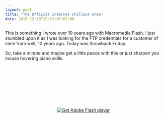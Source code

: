 ```yaml
---
layout: post
title: "The Official Internet Chillout Area"
date: 2015-12-18T15:21:07+01:00
---
```


This is something I wrote over 10 years ago with Macromedia Flash. I just stumbled upon it as I was looking for the FTP credentials for a customer of mine from well, 10 years ago.
Today was throwback Friday.

So, take a minute and maybe get a little peace with this or just sharpen you mouse hovering piano skills.

<div style="text-align: center; margin: 150px 0;">
  <object classid="clsid:D27CDB6E-AE6D-11cf-96B8-444553540000" width="250" height="60" title="buttons" align="middle">
    <param name="movie" value="/assets/buttons.swf"/>
    <!--[if !IE]>-->
    <object type="application/x-shockwave-flash" data="/assets/buttons.swf" width="250" height="60">
    <param name="movie" value="/assets/buttons.swf"/>
    <!--<![endif]-->
    <a href="http://www.adobe.com/go/getflash">
      <img src="http://www.adobe.com/images/shared/download_buttons/get_flash_player.gif" alt="Get Adobe Flash player"/>
    </a>
    <!--[if !IE]>-->
    </object>
    <!--<![endif]-->
  </object>
</div>
